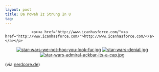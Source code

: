 ```yaml
---
layout: post
title: Da Powah Iz Strung In U
tag: 
---
```



                <p><a href="http://www.icanhasforce.com/"><a href="http://www.icanhasforce.com/">http://www.icanhasforce.com/</a></a></p>
<div style="text-align: center;"><a href='/uploads/star-wars-we-not-hoo-you-look-fur.jpg' title='star-wars-we-not-hoo-you-look-fur.jpg'><img src='/uploads/star-wars-we-not-hoo-you-look-fur.thumbnail.jpg' alt='star-wars-we-not-hoo-you-look-fur.jpg' /></a> <a href='/uploads/star-wars-denial.jpg' title='star-wars-denial.jpg'><img src='/uploads/star-wars-denial.thumbnail.jpg' alt='star-wars-denial.jpg' /></a> <a href='/uploads/star-wars-admiral-ackbar-its-a-cap.jpg' title='star-wars-admiral-ackbar-its-a-cap.jpg'><img src='/uploads/star-wars-admiral-ackbar-its-a-cap.thumbnail.jpg' alt='star-wars-admiral-ackbar-its-a-cap.jpg' /></a></div>
<p>(via <a href="http://www.nerdcore.de/wp/2007/11/15/i-can-has-force-lol-star-wars/">nerdcore.de</a>)</p>
            
